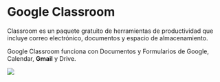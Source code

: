 # Google Classroom

Classroom es un paquete gratuito de herramientas de productividad que incluye correo electrónico, documentos y espacio de almacenamiento. 

Google Classroom funciona con Documentos y Formularios de Google, Calendar, **Gmail** y Drive.

![](https://cdn.worldvectorlogo.com/logos/google-classroom.svg)


<!--stackedit_data:
eyJoaXN0b3J5IjpbMTU3OTI1NjUyOV19
-->